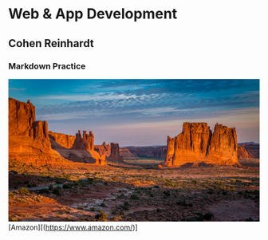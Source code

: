 # Web & App Development
## Cohen Reinhardt
### Markdown Practice
![New Mexico](new_mexico.jpg)
[Amazon][(https://www.amazon.com/)]
